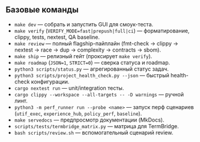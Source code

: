 ## Базовые команды
- `make dev` — собрать и запустить GUI для смоук-теста.
- `make verify` (`VERIFY_MODE=fast|prepush|full|ci`) — форматирование, clippy, tests, nextest, QA baseline.
- `make review` — полный flagship-пайплайн (fmt-check → clippy → nextest → race → dup → complexity → contracts → sbom).
- `make ship` — релизный гейт (проксирует `make verify`).
- `make roadmap` (`JSON=1`, `STRICT=0`) — сверка статуса и roadmap.
- `python3 scripts/status.py` — агрегированный статус задач.
- `python3 scripts/project_health_check.py --json` — быстрый health-check конфигурации.
- `cargo nextest run` — unit/integration тесты.
- `cargo clippy --workspace --all-targets -- -D warnings` — ручной линт.
- `python3 -m perf_runner run --probe <name>` — запуск перф сценариев (`utif_exec`, `experience_hub`, `policy_perf`, `baseline`).
- `make servedocs` — предпросмотр документации (MkDocs).
- `scripts/tests/termbridge_matrix.py` — матрица для TermBridge.
- `bash scripts/review.sh` — вспомогательный сценарий review.